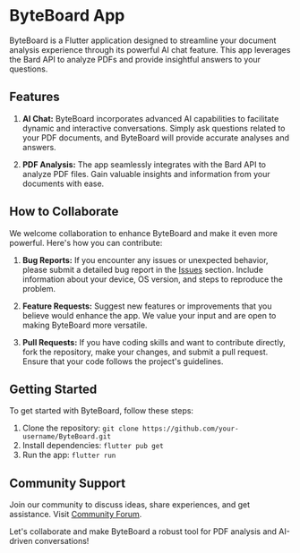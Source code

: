 # ByteBoard App

ByteBoard is a Flutter application designed to streamline your document analysis experience through its powerful AI chat feature. This app leverages the Bard API to analyze PDFs and provide insightful answers to your questions.

## Features

1. **AI Chat:** ByteBoard incorporates advanced AI capabilities to facilitate dynamic and interactive conversations. Simply ask questions related to your PDF documents, and ByteBoard will provide accurate analyses and answers.

2. **PDF Analysis:** The app seamlessly integrates with the Bard API to analyze PDF files. Gain valuable insights and information from your documents with ease.

## How to Collaborate

We welcome collaboration to enhance ByteBoard and make it even more powerful. Here's how you can contribute:

1. **Bug Reports:** If you encounter any issues or unexpected behavior, please submit a detailed bug report in the [Issues](link-to-issues) section. Include information about your device, OS version, and steps to reproduce the problem.

2. **Feature Requests:** Suggest new features or improvements that you believe would enhance the app. We value your input and are open to making ByteBoard more versatile.

3. **Pull Requests:** If you have coding skills and want to contribute directly, fork the repository, make your changes, and submit a pull request. Ensure that your code follows the project's guidelines.

## Getting Started

To get started with ByteBoard, follow these steps:

1. Clone the repository: `git clone https://github.com/your-username/ByteBoard.git`
2. Install dependencies: `flutter pub get`
3. Run the app: `flutter run`

## Community Support

Join our community to discuss ideas, share experiences, and get assistance. Visit [Community Forum](link-to-forum).

Let's collaborate and make ByteBoard a robust tool for PDF analysis and AI-driven conversations!
